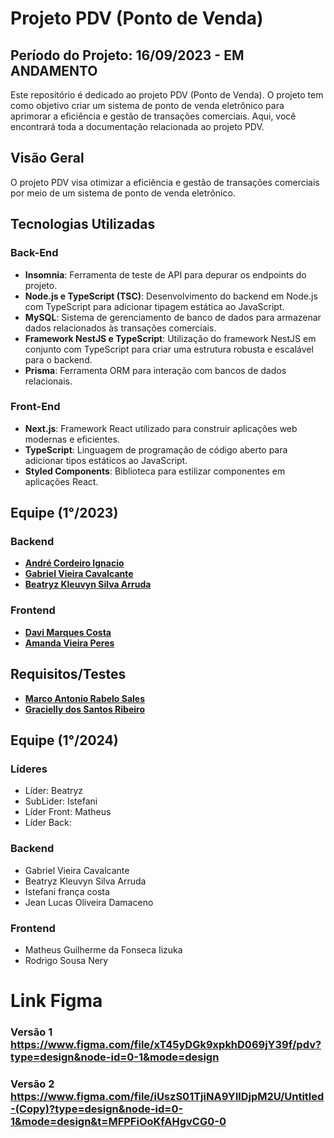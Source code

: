 # Projeto PDV (Ponto de Venda)

## Período do Projeto: 16/09/2023 - EM ANDAMENTO
Este repositório é dedicado ao projeto PDV (Ponto de Venda). O projeto tem como objetivo criar um sistema de ponto de venda eletrônico para aprimorar a eficiência e gestão de transações comerciais. Aqui, você encontrará toda a documentação relacionada ao projeto PDV.

## Visão Geral

O projeto PDV visa otimizar a eficiência e gestão de transações comerciais por meio de um sistema de ponto de venda eletrônico.

## Tecnologias Utilizadas

### Back-End

- **Insomnia**: Ferramenta de teste de API para depurar os endpoints do projeto.
- **Node.js e TypeScript (TSC)**: Desenvolvimento do backend em Node.js com TypeScript para adicionar tipagem estática ao JavaScript.
- **MySQL**: Sistema de gerenciamento de banco de dados para armazenar dados relacionados às transações comerciais.
- **Framework NestJS e TypeScript**: Utilização do framework NestJS em conjunto com TypeScript para criar uma estrutura robusta e escalável para o backend.
- **Prisma**: Ferramenta ORM para interação com bancos de dados relacionais.

### Front-End

- **Next.js**: Framework React utilizado para construir aplicações web modernas e eficientes.
- **TypeScript**: Linguagem de programação de código aberto para adicionar tipos estáticos ao JavaScript.
- **Styled Components**: Biblioteca para estilizar componentes em aplicações React.

## Equipe (1°/2023)

### Backend

- [**André Cordeiro Ignacio**](https://github.com/AndreCordeir0)
- [**Gabriel Vieira Cavalcante**](https://github.com/elrate)
- [**Beatryz Kleuvyn Silva Arruda**](https://github.com/kleuvyn)

### Frontend

- [**Davi Marques Costa**](https://github.com/davimcostaa)
- [**Amanda Vieira Peres**](https://github.com/imxamanda)

## Requisitos/Testes

- [**Marco Antonio Rabelo Sales**](https://github.com/Marcoarsales)
- [**Gracielly dos Santos Ribeiro**](https://github.com/GraciellySRibeiro)

## Equipe (1°/2024)


### Líderes
- Líder: Beatryz 
- SubLider: Istefani
- Líder Front: Matheus 
- Líder Back:

### Backend
- Gabriel Vieira Cavalcante
- Beatryz Kleuvyn Silva Arruda
- Istefani frança costa
- Jean Lucas Oliveira Damaceno

### Frontend
- Matheus Guilherme da Fonseca Iizuka
- Rodrigo Sousa Nery


# Link Figma
### Versão 1 https://www.figma.com/file/xT45yDGk9xpkhD069jY39f/pdv?type=design&node-id=0-1&mode=design
### Versão 2 https://www.figma.com/file/iUszS01TjiNA9YIlDjpM2U/Untitled-(Copy)?type=design&node-id=0-1&mode=design&t=MFPFiOoKfAHgvCG0-0

